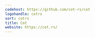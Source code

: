 ```yaml
---
codehost: https://github.com/cot-rs/cot
logohandle: cotrs
sort: cotrs
title: Cot
website: https://cot.rs/
---
```


